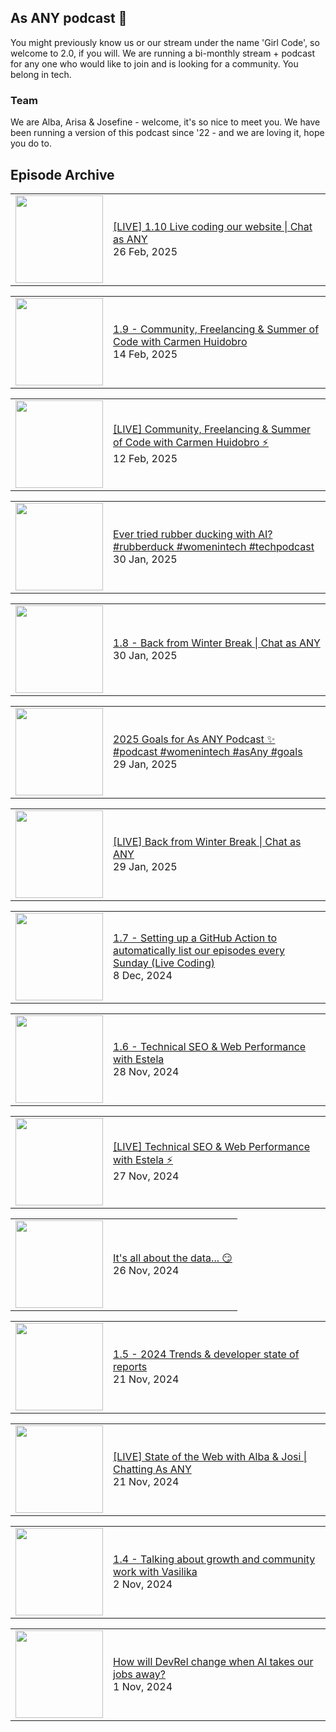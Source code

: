 ## As ANY podcast 👋

You might previously know us or our stream under the name 'Girl Code', so welcome to 2.0, if you will. We are running a bi-monthly stream + podcast for any one who would like to join and is looking for a community. You belong in tech.

### Team

We are Alba, Arisa & Josefine - welcome, it's so nice to meet you. We have been running a version of this podcast since '22 - and we are loving it, hope you do to.

## Episode Archive

<!-- BLOG-POST-LIST:START --><table><tr><td><a href="https://www.youtube.com/watch?v=3XiSAA7X_oM"><img width="140px" src="http://img.youtube.com/vi/3XiSAA7X_oM/0.jpg"></a></td>
<td><a href="https://www.youtube.com/watch?v=3XiSAA7X_oM">[LIVE] 1.10 Live coding our website | Chat as ANY</a><br/>26 Feb, 2025</td></tr></table>
<table><tr><td><a href="https://www.youtube.com/watch?v=BY1SUB1GdP0"><img width="140px" src="http://img.youtube.com/vi/BY1SUB1GdP0/0.jpg"></a></td>
<td><a href="https://www.youtube.com/watch?v=BY1SUB1GdP0">1.9 - Community, Freelancing &amp; Summer of Code with Carmen Huidobro</a><br/>14 Feb, 2025</td></tr></table>
<table><tr><td><a href="https://www.youtube.com/watch?v=cA7gwvTSVZ8"><img width="140px" src="http://img.youtube.com/vi/cA7gwvTSVZ8/0.jpg"></a></td>
<td><a href="https://www.youtube.com/watch?v=cA7gwvTSVZ8">[LIVE] Community, Freelancing &amp; Summer of Code with Carmen Huidobro ⚡️</a><br/>12 Feb, 2025</td></tr></table>
<table><tr><td><a href="https://www.youtube.com/watch?v=U2e6eV2Xtzs"><img width="140px" src="http://img.youtube.com/vi/U2e6eV2Xtzs/0.jpg"></a></td>
<td><a href="https://www.youtube.com/watch?v=U2e6eV2Xtzs">Ever tried rubber ducking with AI? #rubberduck #womenintech #techpodcast</a><br/>30 Jan, 2025</td></tr></table>
<table><tr><td><a href="https://www.youtube.com/watch?v=dQlU8rfKYAE"><img width="140px" src="http://img.youtube.com/vi/dQlU8rfKYAE/0.jpg"></a></td>
<td><a href="https://www.youtube.com/watch?v=dQlU8rfKYAE">1.8 - Back from Winter Break | Chat as ANY</a><br/>30 Jan, 2025</td></tr></table>
<table><tr><td><a href="https://www.youtube.com/watch?v=5DPFjgGmyqU"><img width="140px" src="http://img.youtube.com/vi/5DPFjgGmyqU/0.jpg"></a></td>
<td><a href="https://www.youtube.com/watch?v=5DPFjgGmyqU">2025 Goals for As ANY Podcast ✨ #podcast #womenintech #asAny #goals</a><br/>29 Jan, 2025</td></tr></table>
<table><tr><td><a href="https://www.youtube.com/watch?v=bhBptBXFbrY"><img width="140px" src="http://img.youtube.com/vi/bhBptBXFbrY/0.jpg"></a></td>
<td><a href="https://www.youtube.com/watch?v=bhBptBXFbrY">[LIVE] Back from Winter Break | Chat as ANY</a><br/>29 Jan, 2025</td></tr></table>
<table><tr><td><a href="https://www.youtube.com/watch?v=iDwMhFh9r7o"><img width="140px" src="http://img.youtube.com/vi/iDwMhFh9r7o/0.jpg"></a></td>
<td><a href="https://www.youtube.com/watch?v=iDwMhFh9r7o">1.7 - Setting up a GitHub Action to automatically list our episodes every Sunday &lpar;Live Coding&rpar;</a><br/>8 Dec, 2024</td></tr></table>
<table><tr><td><a href="https://www.youtube.com/watch?v=XNCP8HG_C04"><img width="140px" src="http://img.youtube.com/vi/XNCP8HG_C04/0.jpg"></a></td>
<td><a href="https://www.youtube.com/watch?v=XNCP8HG_C04">1.6 - Technical SEO &amp; Web Performance with Estela</a><br/>28 Nov, 2024</td></tr></table>
<table><tr><td><a href="https://www.youtube.com/watch?v=SDcDutjZrp8"><img width="140px" src="http://img.youtube.com/vi/SDcDutjZrp8/0.jpg"></a></td>
<td><a href="https://www.youtube.com/watch?v=SDcDutjZrp8">[LIVE] Technical SEO &amp; Web Performance with Estela ⚡️</a><br/>27 Nov, 2024</td></tr></table>
<table><tr><td><a href="https://www.youtube.com/watch?v=SpyKyPfuJjA"><img width="140px" src="http://img.youtube.com/vi/SpyKyPfuJjA/0.jpg"></a></td>
<td><a href="https://www.youtube.com/watch?v=SpyKyPfuJjA">It&#39;s all about the data... 😏</a><br/>26 Nov, 2024</td></tr></table>
<table><tr><td><a href="https://www.youtube.com/watch?v=rzXSQ49ii-E"><img width="140px" src="http://img.youtube.com/vi/rzXSQ49ii-E/0.jpg"></a></td>
<td><a href="https://www.youtube.com/watch?v=rzXSQ49ii-E">1.5 - 2024 Trends &amp; developer state of reports</a><br/>21 Nov, 2024</td></tr></table>
<table><tr><td><a href="https://www.youtube.com/watch?v=DYETgt08ZFg"><img width="140px" src="http://img.youtube.com/vi/DYETgt08ZFg/0.jpg"></a></td>
<td><a href="https://www.youtube.com/watch?v=DYETgt08ZFg">[LIVE] State of the Web with Alba &amp; Josi | Chatting As ANY</a><br/>21 Nov, 2024</td></tr></table>
<table><tr><td><a href="https://www.youtube.com/watch?v=0GcQv-IAGgY"><img width="140px" src="http://img.youtube.com/vi/0GcQv-IAGgY/0.jpg"></a></td>
<td><a href="https://www.youtube.com/watch?v=0GcQv-IAGgY">1.4 - Talking about growth and community work with Vasilika</a><br/>2 Nov, 2024</td></tr></table>
<table><tr><td><a href="https://www.youtube.com/watch?v=qF_hb66tMVI"><img width="140px" src="http://img.youtube.com/vi/qF_hb66tMVI/0.jpg"></a></td>
<td><a href="https://www.youtube.com/watch?v=qF_hb66tMVI">How will DevRel change when AI takes our jobs away?</a><br/>1 Nov, 2024</td></tr></table>
<!-- BLOG-POST-LIST:END -->

<!--

**Here are some ideas to get you started:**

🙋‍♀️ A short introduction - what is your organization all about?
🌈 Contribution guidelines - how can the community get involved?
👩‍💻 Useful resources - where can the community find your docs? Is there anything else the community should know?
🍿 Fun facts - what does your team eat for breakfast?
🧙 Remember, you can do mighty things with the power of [Markdown](https://docs.github.com/github/writing-on-github/getting-started-with-writing-and-formatting-on-github/basic-writing-and-formatting-syntax)
-->
